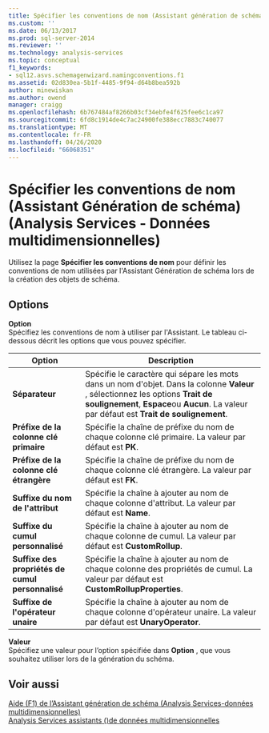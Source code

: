 ```yaml
---
title: Spécifier les conventions de nom (Assistant génération de schéma) (Analysis Services-données multidimensionnelles) | Microsoft Docs
ms.custom: ''
ms.date: 06/13/2017
ms.prod: sql-server-2014
ms.reviewer: ''
ms.technology: analysis-services
ms.topic: conceptual
f1_keywords:
- sql12.asvs.schemagenwizard.namingconventions.f1
ms.assetid: 02d830ea-5b1f-4485-9f94-d64b8bea592b
author: minewiskan
ms.author: owend
manager: craigg
ms.openlocfilehash: 6b767484af8266b03cf34ebfe4f625fee6c1ca97
ms.sourcegitcommit: 6fd8c1914de4c7ac24900fe388ecc7883c740077
ms.translationtype: MT
ms.contentlocale: fr-FR
ms.lasthandoff: 04/26/2020
ms.locfileid: "66068351"
---
```

# <a name="specify-naming-conventions-schema-generation-wizard-analysis-services---multidimensional-data"></a>Spécifier les conventions de nom (Assistant Génération de schéma) (Analysis Services - Données multidimensionnelles)
  Utilisez la page **Spécifier les conventions de nom** pour définir les conventions de nom utilisées par l'Assistant Génération de schéma lors de la création des objets de schéma.  
  
## <a name="options"></a>Options  
 **Option**  
 Spécifiez les conventions de nom à utiliser par l'Assistant. Le tableau ci-dessous décrit les options que vous pouvez spécifier.  
  
|Option|Description|  
|------------|-----------------|  
|**Séparateur**|Spécifie le caractère qui sépare les mots dans un nom d'objet. Dans la colonne **Valeur** , sélectionnez les options **Trait de soulignement**, **Espace**ou **Aucun**. La valeur par défaut est **Trait de soulignement**.|  
|**Préfixe de la colonne clé primaire**|Spécifie la chaîne de préfixe du nom de chaque colonne clé primaire. La valeur par défaut est **PK**.|  
|**Préfixe de la colonne clé étrangère**|Spécifie la chaîne de préfixe du nom de chaque colonne clé étrangère. La valeur par défaut est **FK**.|  
|**Suffixe du nom de l'attribut**|Spécifie la chaîne à ajouter au nom de chaque colonne d'attribut. La valeur par défaut est **Name**.|  
|**Suffixe du cumul personnalisé**|Spécifie la chaîne à ajouter au nom de chaque colonne de cumul. La valeur par défaut est **CustomRollup**.|  
|**Suffixe des propriétés de cumul personnalisé**|Spécifie la chaîne à ajouter au nom de chaque colonne des propriétés de cumul. La valeur par défaut est **CustomRollupProperties**.|  
|**Suffixe de l'opérateur unaire**|Spécifie la chaîne à ajouter au nom de chaque colonne d'opérateur unaire. La valeur par défaut est **UnaryOperator**.|  
  
 **Valeur**  
 Spécifiez une valeur pour l’option spécifiée dans **Option** , que vous souhaitez utiliser lors de la génération du schéma.  
  
## <a name="see-also"></a>Voir aussi  
 [Aide (F1) de l’Assistant génération de schéma &#40;Analysis Services-données multidimensionnelles&#41;](schema-generation-wizard-f1-help-analysis-services-multidimensional-data.md)   
 [Analysis Services assistants &#40;&#41;de données multidimensionnelles](analysis-services-wizards-multidimensional-data.md)  
  
  
